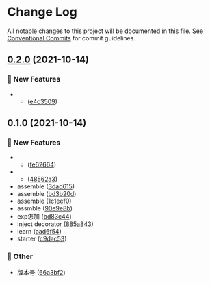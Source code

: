 # Change Log

All notable changes to this project will be documented in this file.
See [Conventional Commits](https://conventionalcommits.org) for commit guidelines.

## [0.2.0](https://github.com/Link-X/simple-decorator/compare/v0.1.0...v0.2.0) (2021-10-14)


### :rocket: New Features

* - ([e4c3509](https://github.com/Link-X/simple-decorator/commit/e4c3509b0cebfa3cedd9ee45b23a437a00dfec54))



## 0.1.0 (2021-10-14)


### :rocket: New Features

* - ([fe62664](https://github.com/Link-X/simple-decorator/commit/fe626645dca80e72935221351ab473f56e63b865))
* - ([48562a3](https://github.com/Link-X/simple-decorator/commit/48562a38b16928043d04e22777bd97645611a270))
* assemble ([3dad615](https://github.com/Link-X/simple-decorator/commit/3dad615d9e087a6cecf80f4d25670210cadc2af6))
* assemble ([bd3b20d](https://github.com/Link-X/simple-decorator/commit/bd3b20d1be8fc17a1efc06a3d37c31d060b07a06))
* assemble ([1c1eef0](https://github.com/Link-X/simple-decorator/commit/1c1eef0cd46725d5730f293b91172a88174d3815))
* assmble ([90e9e8b](https://github.com/Link-X/simple-decorator/commit/90e9e8b5019700f0f198b2c37c3a173500bdf90a))
* exp怎加 ([bd83c44](https://github.com/Link-X/simple-decorator/commit/bd83c44c0cfa868555069d45101285383b77ac1f))
* inject decorator ([885a843](https://github.com/Link-X/simple-decorator/commit/885a84326ac25b20143b6c8b8bc3ef2b608f7336))
* learn ([aad6f54](https://github.com/Link-X/simple-decorator/commit/aad6f549ab53578b52a1586a3a89b88fd96cdc38))
* starter ([c9dac53](https://github.com/Link-X/simple-decorator/commit/c9dac53ed229d2fe3eb49daf73b07bfd26658014))


### :mega: Other

* 版本号 ([66a3bf2](https://github.com/Link-X/simple-decorator/commit/66a3bf20ed354f0e633b10c1445934c3f84a2b4d))

